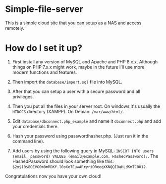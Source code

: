 # Simple-file-server

This is a simple cloud site that you can setup as a NAS and access remotely.

# How do I set it up?

1. First install any version of MySQL and Apache and PHP 8.x.x. Although things on PHP 7.x.x might work, maybe in the future I'll use more modern functions and features.

2. Then import the ```database/import.sql``` file into MySQL.

3. After that you can setup a user with a secure password and all privileges.

4. Then you put all the files in your server root. On windows it's usually the ```HTDOCS``` directory (XAMPP). On Debian: ```/var/www/html/```.

5. Edit ```database/dbconnect.php_example``` and name it ```dbconnect.php``` and add your credentials there.

6. Hash your password using passwordhasher.php. (Just run it in the command line).

7. Add users by using the following query in MySQL: ```INSERT INTO users (email, password) VALUES (email@example.com, HashedPassword);```.
The HashedPassword should look something like this: ```$2y$10$8OEVG0m8mRDKf.l0oXe7EuwARryriOReeqXKNQQIOaHLdKmTC0012```.

Congratulations now you have your own cloud!